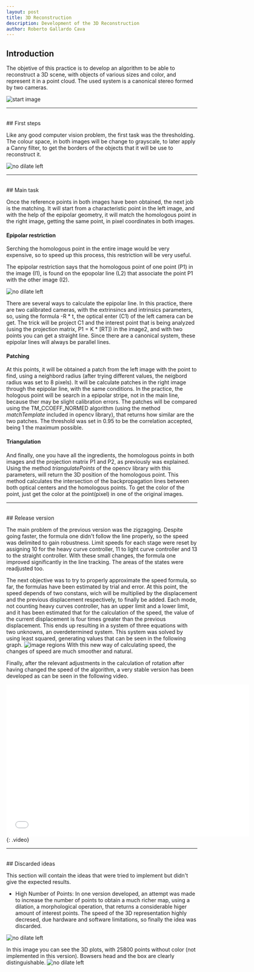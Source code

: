 ```yaml
---
layout: post
title: 3D Reconstruction
description: Development of the 3D Reconstruction
author: Roberto Gallardo Cava
---
```


## Introduction

The objetive of this practice is to develop an algorithm to be able to reconstruct a 3D scene, with objects of various sizes and color, and represent it in a point cloud.
The used system is a canonical stereo formed by two cameras.


![start image]({{site.baseurl}}/images/3d_reconstruction.png)

******************************************************************************************************************************************************************************************************************
<br>
## First steps

Like any good computer vision problem, the first task was the thresholding. The colour space, in both images will be change to grayscale, to later apply a Canny filter, to get the borders
of the objects that it will be use to reconstruct it.

![no dilate left]({{site.baseurl}}/images/left_no_dilate.jpeg)

******************************************************************************************************************************************************************************************************************
<br>
## Main task

Once the reference points in both images have been obtained, the next job is the matching. It will start from a characteristic point in the left image, and with the help of the 
epipolar geometry, it will match the homologous point in the right image, getting the same point, in pixel coordinates in both images.

#### Epipolar restriction

Serching the homologous point in the entire image would be very expensive, so to speed up this process, this restriction will be very useful.

The epipolar restriction says that the homologous point of one point (P1) in the image (I1), is found on the epopolar line (L2) that associate the point P1 with the other image (I2).

![no dilate left]({{site.baseurl}}/images/epipolar_geometry.png)

There are several ways to calculate the epipolar line. In this practice, there are two calibrated cameras, with the extrinsincs and intrinsics parameters, so, using the formula -R \* t, 
the optical enter (C1) of the left camera can be get. The trick will be project C1 and the interest point that is being analyzed (using the projection matrix, P1 = K \* [RT]) in the image2,
and with two points you can get a straight line. Since there are a canonical system, these epipolar lines will always be parallel lines.

#### Patching

At this points, it will be obtained a patch from the left image with the point to find, using a neighbord radius (after trying different values, the neigbord radius was set to 8 pixels). It will be calculate
patches in the right image through the epipolar line, with the same conditions.  In the practice, the hologous point will be search in a epipolar stripe, not in the main line, because
 ther may be slight calibration errors. The patches will be compared using the TM_CCOEFF_NORMED algorithm (using the method *matchTemplate* included in opencv library),
that returns how similar are the two patches. The threshold was set in 0.95 to be the correlation accepted, being 1 the maximum possible.

#### Triangulation

And finally, one you have all the ingredients, the homologous points in both images and the projection matrix P1 and P2, as previously was explained. Using the method *triangulatePoints*
of the opencv library  with this parameters, will return the 3D position of the homologous point. This method calculates the intersection of the backpropagation lines between both optical
centers and the homologous points. To get the color of the point, just get the color at the point(pixel) in one of the original images.

******************************************************************************************************************************************************************************************************************
<br>
## Release version

The main problem of the previous version was the zigzagging. Despite going faster, the formula one didn't follow the line properly, so the speed was delimited to gain robustness.
Limit speeds for each stage were reset by assigning 10 for the heavy curve controller, 11 to light curve controller and 13 to the straight controller. With these small changes, the formula
one improved significantly in the line tracking. The areas of the states were readjusted too.

The next objective was to try to properly approximate the speed formula, so far, the formulas have been estimated by trial and error. At this point, the speed depends of two constans, wich will be multiplied by the displacement and the previous
displacement respectively, to finally be added. Each mode, not counting heavy curves controller, has an upper limit and a lower limit, and it has been estimated that for the calculation of
the speed, the value of the current displacement is four times greater than the previous displacement. This ends up resulting in a system of three equations with two unknowns, an overdetermined
system. This system was solved by using least squared, generating values that can be seen in the following graph.
![image regions]({{site.baseurl}}/images/grafica_velocidad.png)
With this new way of calculating speed, the changes of speed are much smoother and natural.

Finally, after the relevant adjustments in the calculation of rotation after having changed the speed of the algorithm, a very stable version has been developed as can be seen in the following video.
<iframe width="640" height="400" src="{{site.baseurl}}/images/v3.mp4" frameborder="0" allowfullscreen></iframe>
{: .video}

******************************************************************************************************************************************************************************************************************
<br>
## Discarded ideas

This section will contain the ideas that were tried to implement but didn't give the expected results.

* High Number of Points: In one version developed, an attempt was made to increase the number of points to obtain a much richer map, using a dilation, a morphological operation, that returns
a considerable higer amount of interest points. The speed of the 3D representation highly decresed, due hardware and software limitations, so finally the idea was discarded.

![no dilate left]({{site.baseurl}}/images/left_dilate.jpeg)

In this image you can see the 3D plots, with 25800 points without color (not implemented in this version). Bowsers head and the box are clearly distinguishable.
![no dilate left]({{site.baseurl}}/images/25800.jpeg)


